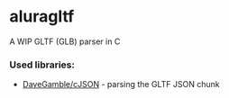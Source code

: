 # aluragltf
A WIP GLTF (GLB) parser in C<br>
### Used libraries: 
- [DaveGamble/cJSON](https://github.com/DaveGamble/cJSON) - parsing the GLTF JSON chunk